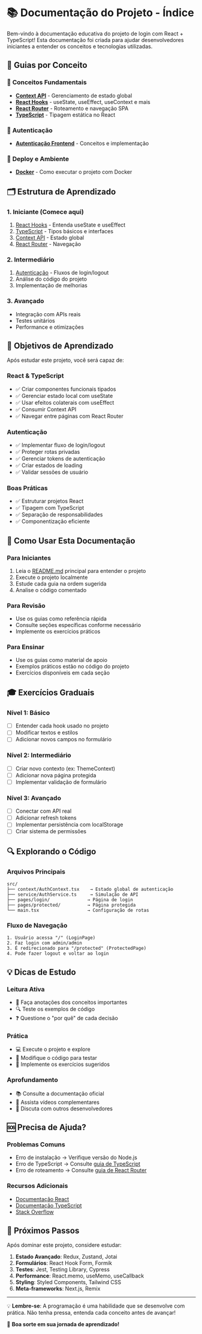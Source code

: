# 📚 Documentação do Projeto - Índice

Bem-vindo à documentação educativa do projeto de login com React + TypeScript! Esta documentação foi criada para ajudar desenvolvedores iniciantes a entender os conceitos e tecnologias utilizadas.

## 📖 Guias por Conceito

### 🎯 **Conceitos Fundamentais**

- [**Context API**](./CONTEXT-API.md) - Gerenciamento de estado global
- [**React Hooks**](./HOOKS.md) - useState, useEffect, useContext e mais
- [**React Router**](./REACT-ROUTER.md) - Roteamento e navegação SPA
- [**TypeScript**](./TYPESCRIPT.md) - Tipagem estática no React

### 🔐 **Autenticação**

- [**Autenticação Frontend**](./AUTENTICACAO.md) - Conceitos e implementação

### 🐳 **Deploy e Ambiente**

- [**Docker**](./DOCKER.md) - Como executar o projeto com Docker

## 🗂️ Estrutura de Aprendizado

### 1. **Iniciante** (Comece aqui)

1. [React Hooks](./HOOKS.md) - Entenda useState e useEffect
2. [TypeScript](./TYPESCRIPT.md) - Tipos básicos e interfaces
3. [Context API](./CONTEXT-API.md) - Estado global
4. [React Router](./REACT-ROUTER.md) - Navegação

### 2. **Intermediário**

1. [Autenticação](./AUTENTICACAO.md) - Fluxos de login/logout
2. Análise do código do projeto
3. Implementação de melhorias

### 3. **Avançado**

- Integração com APIs reais
- Testes unitários
- Performance e otimizações

## 🎯 Objetivos de Aprendizado

Após estudar este projeto, você será capaz de:

### **React & TypeScript**

- ✅ Criar componentes funcionais tipados
- ✅ Gerenciar estado local com useState
- ✅ Usar efeitos colaterais com useEffect
- ✅ Consumir Context API
- ✅ Navegar entre páginas com React Router

### **Autenticação**

- ✅ Implementar fluxo de login/logout
- ✅ Proteger rotas privadas
- ✅ Gerenciar tokens de autenticação
- ✅ Criar estados de loading
- ✅ Validar sessões de usuário

### **Boas Práticas**

- ✅ Estruturar projetos React
- ✅ Tipagem com TypeScript
- ✅ Separação de responsabilidades
- ✅ Componentização eficiente

## 🚀 Como Usar Esta Documentação

### **Para Iniciantes**

1. Leia o [README.md](../README.md) principal para entender o projeto
2. Execute o projeto localmente
3. Estude cada guia na ordem sugerida
4. Analise o código comentado

### **Para Revisão**

- Use os guias como referência rápida
- Consulte seções específicas conforme necessário
- Implemente os exercícios práticos

### **Para Ensinar**

- Use os guias como material de apoio
- Exemplos práticos estão no código do projeto
- Exercícios disponíveis em cada seção

## 🎓 Exercícios Graduais

### **Nível 1: Básico**

- [ ] Entender cada hook usado no projeto
- [ ] Modificar textos e estilos
- [ ] Adicionar novos campos no formulário

### **Nível 2: Intermediário**

- [ ] Criar novo contexto (ex: ThemeContext)
- [ ] Adicionar nova página protegida
- [ ] Implementar validação de formulário

### **Nível 3: Avançado**

- [ ] Conectar com API real
- [ ] Adicionar refresh tokens
- [ ] Implementar persistência com localStorage
- [ ] Criar sistema de permissões

## 🔍 Explorando o Código

### **Arquivos Principais**

```
src/
├── context/AuthContext.tsx    → Estado global de autenticação
├── service/AuthService.ts     → Simulação de API
├── pages/login/              → Página de login
├── pages/protected/          → Página protegida
└── main.tsx                  → Configuração de rotas
```

### **Fluxo de Navegação**

```
1. Usuário acessa "/" (LoginPage)
2. Faz login com admin/admin
3. É redirecionado para "/protected" (ProtectedPage)
4. Pode fazer logout e voltar ao login
```

## 💡 Dicas de Estudo

### **Leitura Ativa**

- 📝 Faça anotações dos conceitos importantes
- 🔍 Teste os exemplos de código
- ❓ Questione o "por quê" de cada decisão

### **Prática**

- 💻 Execute o projeto e explore
- 🧪 Modifique o código para testar
- 🔄 Implemente os exercícios sugeridos

### **Aprofundamento**

- 📚 Consulte a documentação oficial
- 🎥 Assista vídeos complementares
- 👥 Discuta com outros desenvolvedores

## 🆘 Precisa de Ajuda?

### **Problemas Comuns**

- Erro de instalação → Verifique versão do Node.js
- Erro de TypeScript → Consulte [guia de TypeScript](./TYPESCRIPT.md)
- Erro de roteamento → Consulte [guia de React Router](./REACT-ROUTER.md)

### **Recursos Adicionais**

- [Documentação React](https://react.dev/)
- [Documentação TypeScript](https://www.typescriptlang.org/)
- [Stack Overflow](https://stackoverflow.com/questions/tagged/reactjs)

## 🎯 Próximos Passos

Após dominar este projeto, considere estudar:

1. **Estado Avançado**: Redux, Zustand, Jotai
2. **Formulários**: React Hook Form, Formik
3. **Testes**: Jest, Testing Library, Cypress
4. **Performance**: React.memo, useMemo, useCallback
5. **Styling**: Styled Components, Tailwind CSS
6. **Meta-frameworks**: Next.js, Remix

---

💡 **Lembre-se**: A programação é uma habilidade que se desenvolve com prática. Não tenha pressa, entenda cada conceito antes de avançar!

🚀 **Boa sorte em sua jornada de aprendizado!**
